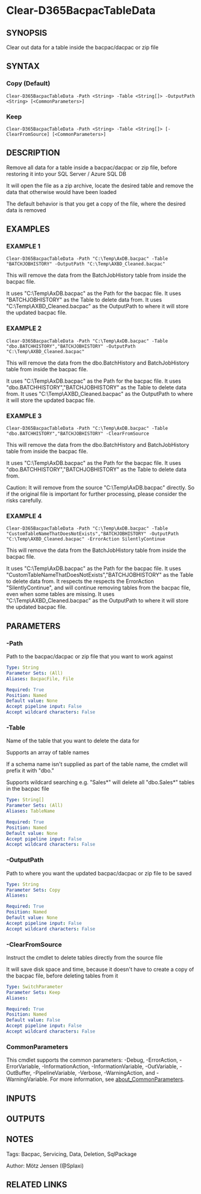 ﻿---
external help file: d365fo.tools-help.xml
Module Name: d365fo.tools
online version:
schema: 2.0.0
---

# Clear-D365BacpacTableData

## SYNOPSIS
Clear out data for a table inside the bacpac/dacpac or zip file

## SYNTAX

### Copy (Default)
```
Clear-D365BacpacTableData -Path <String> -Table <String[]> -OutputPath <String> [<CommonParameters>]
```

### Keep
```
Clear-D365BacpacTableData -Path <String> -Table <String[]> [-ClearFromSource] [<CommonParameters>]
```

## DESCRIPTION
Remove all data for a table inside a bacpac/dacpac or zip file, before restoring it into your SQL Server / Azure SQL DB

It will open the file as a zip archive, locate the desired table and remove the data that otherwise would have been loaded

The default behavior is that you get a copy of the file, where the desired data is removed

## EXAMPLES

### EXAMPLE 1
```
Clear-D365BacpacTableData -Path "C:\Temp\AxDB.bacpac" -Table "BATCHJOBHISTORY" -OutputPath "C:\Temp\AXBD_Cleaned.bacpac"
```

This will remove the data from the BatchJobHistory table from inside the bacpac file.

It uses "C:\Temp\AxDB.bacpac" as the Path for the bacpac file.
It uses "BATCHJOBHISTORY" as the Table to delete data from.
It uses "C:\Temp\AXBD_Cleaned.bacpac" as the OutputPath to where it will store the updated bacpac file.

### EXAMPLE 2
```
Clear-D365BacpacTableData -Path "C:\Temp\AxDB.bacpac" -Table "dbo.BATCHHISTORY","BATCHJOBHISTORY" -OutputPath "C:\Temp\AXBD_Cleaned.bacpac"
```

This will remove the data from the dbo.BatchHistory and BatchJobHistory table from inside the bacpac file.

It uses "C:\Temp\AxDB.bacpac" as the Path for the bacpac file.
It uses "dbo.BATCHHISTORY","BATCHJOBHISTORY" as the Table to delete data from.
It uses "C:\Temp\AXBD_Cleaned.bacpac" as the OutputPath to where it will store the updated bacpac file.

### EXAMPLE 3
```
Clear-D365BacpacTableData -Path "C:\Temp\AxDB.bacpac" -Table "dbo.BATCHHISTORY","BATCHJOBHISTORY" -ClearFromSource
```

This will remove the data from the dbo.BatchHistory and BatchJobHistory table from inside the bacpac file.

It uses "C:\Temp\AxDB.bacpac" as the Path for the bacpac file.
It uses "dbo.BATCHHISTORY","BATCHJOBHISTORY" as the Table to delete data from.

Caution:
It will remove from the source "C:\Temp\AxDB.bacpac" directly.
So if the original file is important for further processing, please consider the risks carefully.

### EXAMPLE 4
```
Clear-D365BacpacTableData -Path "C:\Temp\AxDB.bacpac" -Table "CustomTableNameThatDoesNotExists","BATCHJOBHISTORY" -OutputPath "C:\Temp\AXBD_Cleaned.bacpac" -ErrorAction SilentlyContinue
```

This will remove the data from the BatchJobHistory table from inside the bacpac file.

It uses "C:\Temp\AxDB.bacpac" as the Path for the bacpac file.
It uses "CustomTableNameThatDoesNotExists","BATCHJOBHISTORY" as the Table to delete data from.
It respects the respects the ErrorAction "SilentlyContinue", and will continue removing tables from the bacpac file, even when some tables are missing.
It uses "C:\Temp\AXBD_Cleaned.bacpac" as the OutputPath to where it will store the updated bacpac file.

## PARAMETERS

### -Path
Path to the bacpac/dacpac or zip file that you want to work against

```yaml
Type: String
Parameter Sets: (All)
Aliases: BacpacFile, File

Required: True
Position: Named
Default value: None
Accept pipeline input: False
Accept wildcard characters: False
```

### -Table
Name of the table that you want to delete the data for

Supports an array of table names

If a schema name isn't supplied as part of the table name, the cmdlet will prefix it with "dbo."

Supports wildcard searching e.g.
"Sales*" will delete all "dbo.Sales*" tables in the bacpac file

```yaml
Type: String[]
Parameter Sets: (All)
Aliases: TableName

Required: True
Position: Named
Default value: None
Accept pipeline input: False
Accept wildcard characters: False
```

### -OutputPath
Path to where you want the updated bacpac/dacpac or zip file to be saved

```yaml
Type: String
Parameter Sets: Copy
Aliases:

Required: True
Position: Named
Default value: None
Accept pipeline input: False
Accept wildcard characters: False
```

### -ClearFromSource
Instruct the cmdlet to delete tables directly from the source file

It will save disk space and time, because it doesn't have to create a copy of the bacpac file, before deleting tables from it

```yaml
Type: SwitchParameter
Parameter Sets: Keep
Aliases:

Required: True
Position: Named
Default value: False
Accept pipeline input: False
Accept wildcard characters: False
```

### CommonParameters
This cmdlet supports the common parameters: -Debug, -ErrorAction, -ErrorVariable, -InformationAction, -InformationVariable, -OutVariable, -OutBuffer, -PipelineVariable, -Verbose, -WarningAction, and -WarningVariable. For more information, see [about_CommonParameters](http://go.microsoft.com/fwlink/?LinkID=113216).

## INPUTS

## OUTPUTS

## NOTES
Tags: Bacpac, Servicing, Data, Deletion, SqlPackage

Author: Mötz Jensen (@Splaxi)

## RELATED LINKS
